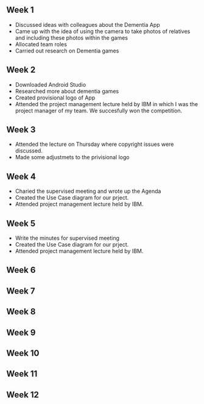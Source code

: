 ## Week 1

- Discussed ideas with colleagues about the Dementia App
- Came up with the idea of using the camera to take photos of relatives and including these photos within the games
- Allocated team roles
- Carried out research on Dementia games 

## Week 2

- Downloaded Android Studio 
- Researched more about dementia games
- Created provisional logo of App
- Attended the project management lecture held by IBM in which I was the project manager of my team. We succesfully won the competition.

## Week 3

- Attended the lecture on Thursday where copyright issues were discussed.
- Made some adjustmets to the privisional logo

## Week 4

- Charied the supervised meeting and wrote up the Agenda
- Created the Use Case diagram for our prject.
- Attended project management lecture held by IBM.

## Week 5
- Write the minutes for supervised meeting
- Created the Use Case diagram for our prject.
- Attended project management lecture held by IBM.

## Week 6

## Week 7

## Week 8

## Week 9

## Week 10

## Week 11

## Week 12